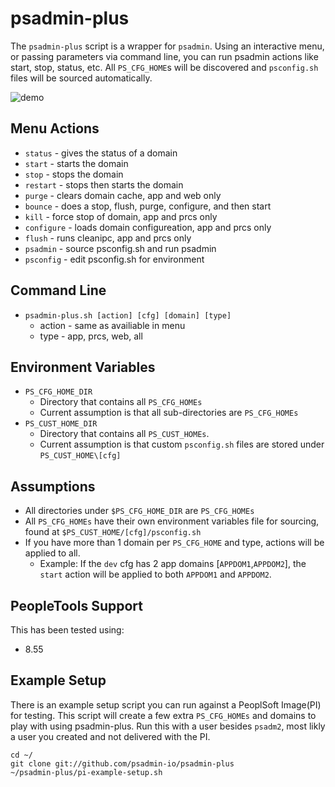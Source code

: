 # psadmin-plus 
The `psadmin-plus` script is a wrapper for `psadmin`. Using an interactive menu, or passing parameters via command line, you can run psadmin actions like start, stop, status, etc. All `PS_CFG_HOME`s will be discovered and `psconfig.sh` files will be sourced automatically.

![demo](http://g.recordit.co/3UKuOWFsk9.gif)

## Menu Actions
* `status` - gives the status of a domain
* `start` - starts the domain
* `stop` - stops the domain
* `restart` - stops then starts the domain
* `purge` - clears domain cache, app and web only
* `bounce` - does a stop, flush, purge, configure, and then start
* `kill` - force stop of domain, app and prcs only
* `configure` - loads domain configureation, app and prcs only
* `flush` - runs cleanipc, app and prcs only
* `psadmin` - source psconfig.sh and run psadmin
* `psconfig` - edit psconfig.sh for environment

## Command Line 
* `psadmin-plus.sh [action] [cfg] [domain] [type]`
    * action - same as availiable in menu
	* type - app, prcs, web, all

## Environment Variables
* `PS_CFG_HOME_DIR`
    * Directory that contains all `PS_CFG_HOMEs`
    * Current assumption is that all sub-directories are `PS_CFG_HOMEs`
* `PS_CUST_HOME_DIR`
    * Directory that contains all `PS_CUST_HOMEs`.
	* Current assumption is that custom `psconfig.sh` files are stored under `PS_CUST_HOME\[cfg]`

## Assumptions
* All directories under `$PS_CFG_HOME_DIR` are `PS_CFG_HOMEs`
* All `PS_CFG_HOMEs` have their own environment variables file for sourcing, found at `$PS_CUST_HOME/[cfg]/psconfig.sh`
* If you have more than 1 domain per `PS_CFG_HOME` and type, actions will be applied to all.
    * Example: If the `dev` cfg has 2 app domains [`APPDOM1`,`APPDOM2`], the `start` action will be applied to both `APPDOM1` and `APPDOM2`.

## PeopleTools Support
This has been tested using:
* 8.55

## Example Setup
There is an example setup script you can run against a PeoplSoft Image(PI) for testing. This script will create a few extra `PS_CFG_HOMEs` and domains to play with using psadmin-plus. Run this with a user besides `psadm2`, most likly a user you created and not delivered with the PI.

```
cd ~/
git clone git://github.com/psadmin-io/psadmin-plus
~/psadmin-plus/pi-example-setup.sh
```

